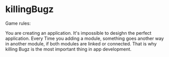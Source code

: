 # killingBugz

Game rules:

You are creating an application. It's impossible to desighn the perfect application. Every Time you adding a module, something goes another way in another module, if both modules are linked or connected. That is why killing Bugz is the most important thing in app development.
